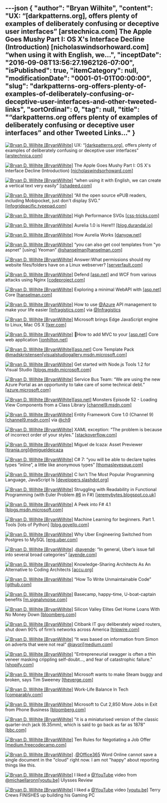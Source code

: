 ---json
{
  "author": "Bryan Wilhite",
  "content": "UX: “[darkpatterns.org], offers plenty of examples of  deliberately confusing or deceptive user interfaces” [arstechnica.com] The Apple Goes Mushy Part I: OS X's Interface Decline (Introduction) [nicholaswindsorhoward.com] “when using it with English, we...",
  "inceptDate": "2016-09-08T13:56:27.1962126-07:00",
  "isPublished": true,
  "itemCategory": null,
  "modificationDate": "0001-01-01T00:00:00",
  "slug": "darkpatterns-org-offers-plenty-of-examples-of-deliberately-confusing-or-deceptive-user-interfaces-and-other-tweeted-links",
  "sortOrdinal": 0,
  "tag": null,
  "title": "“darkpatterns.org offers plenty of examples of  deliberately confusing or deceptive user interfaces” and other Tweeted Links…"
}
---

[<img alt="Bryan D. Wilhite [BryanWilhite]" src="https://songhay.blob.core.windows.net/shared-social-twitter/BryanWilhite.jpeg">](http://t.co/UNdqV0Z1zz "Bryan D. Wilhite [BryanWilhite]") UX: “[[darkpatterns.org]](http://darkpatterns.org), offers plenty of examples of deliberately confusing or deceptive user interfaces” [[arstechnica.com]](http://arstechnica.com/security/2016/07/dark-patterns-are-designed-to-trick-you-and-theyre-all-over-the-web/)

[<img alt="Bryan D. Wilhite [BryanWilhite]" src="https://songhay.blob.core.windows.net/shared-social-twitter/BryanWilhite.jpeg">](http://t.co/UNdqV0Z1zz "Bryan D. Wilhite [BryanWilhite]") The Apple Goes Mushy Part I: OS X's Interface Decline (Introduction) [[nicholaswindsorhoward.com]](http://www.nicholaswindsorhoward.com/blog-directory/2016/7/20/the-apple-goes-mushy-part-i)

[<img alt="Bryan D. Wilhite [BryanWilhite]" src="https://songhay.blob.core.windows.net/shared-social-twitter/BryanWilhite.jpeg">](http://t.co/UNdqV0Z1zz "Bryan D. Wilhite [BryanWilhite]") “when using it with English, we can create a vertical text very easily” [[ishadeed.com]](https://ishadeed.com/article/css-writing-mode/)

[<img alt="Bryan D. Wilhite [BryanWilhite]" src="https://songhay.blob.core.windows.net/shared-social-twitter/BryanWilhite.jpeg">](http://t.co/UNdqV0Z1zz "Bryan D. Wilhite [BryanWilhite]") “All the open source ePUB readers, including Mobipocket, just don't display SVG.” [[infogridpacific.typepad.com]](http://infogridpacific.typepad.com/using_epub/2008/12/epub-svg.html)

[<img alt="Bryan D. Wilhite [BryanWilhite]" src="https://songhay.blob.core.windows.net/shared-social-twitter/BryanWilhite.jpeg">](http://t.co/UNdqV0Z1zz "Bryan D. Wilhite [BryanWilhite]") High Performance SVGs [[css-tricks.com]](https://css-tricks.com/high-performance-svgs/)

[<img alt="Bryan D. Wilhite [BryanWilhite]" src="https://songhay.blob.core.windows.net/shared-social-twitter/BryanWilhite.jpeg">](http://t.co/UNdqV0Z1zz "Bryan D. Wilhite [BryanWilhite]") Aurelia 1.0 is Here!!! [[blog.durandal.io]](http://blog.durandal.io/2016/07/27/aurelia-1-0-is-here/)

[<img alt="Bryan D. Wilhite [BryanWilhite]" src="https://songhay.blob.core.windows.net/shared-social-twitter/BryanWilhite.jpeg">](http://t.co/UNdqV0Z1zz "Bryan D. Wilhite [BryanWilhite]") How Aurelia Works [[danyow.net]](https://www.danyow.net/how-aurelia-works/)

[<img alt="Bryan D. Wilhite [BryanWilhite]" src="https://songhay.blob.core.windows.net/shared-social-twitter/BryanWilhite.jpeg">](http://t.co/UNdqV0Z1zz "Bryan D. Wilhite [BryanWilhite]") “you can also get cool templates from "yo aspnet" [using] Yeoman” [@shanselman](http://twitter.com/shanselman)[[hanselman.com]](http://www.hanselman.com/blog/ExploringAMinimalWebAPIWithASPNETCore.aspx)

[<img alt="Bryan D. Wilhite [BryanWilhite]" src="https://songhay.blob.core.windows.net/shared-social-twitter/BryanWilhite.jpeg">](http://t.co/UNdqV0Z1zz "Bryan D. Wilhite [BryanWilhite]") Answer:What permissions should my website files/folders have on a Linux webserver? [[serverfault.com]](http://serverfault.com/a/357109/20247?stw=2)

[<img alt="Bryan D. Wilhite [BryanWilhite]" src="https://songhay.blob.core.windows.net/shared-social-twitter/BryanWilhite.jpeg">](http://t.co/UNdqV0Z1zz "Bryan D. Wilhite [BryanWilhite]") Defend [[asp.net]](http://ASP.NET) and WCF from various attacks using Nginx [[codeproject.com]](http://www.codeproject.com/Articles/1115111/Defend-ASP-NET-and-WCF-from-various-attacks-using)

[<img alt="Bryan D. Wilhite [BryanWilhite]" src="https://songhay.blob.core.windows.net/shared-social-twitter/BryanWilhite.jpeg">](http://t.co/UNdqV0Z1zz "Bryan D. Wilhite [BryanWilhite]") Exploring a minimal WebAPI with [[asp.net]](http://ASP.NET) Core [[hanselman.com]](http://www.hanselman.com/blog/ExploringAMinimalWebAPIWithASPNETCore.aspx)

[<img alt="Bryan D. Wilhite [BryanWilhite]" src="https://songhay.blob.core.windows.net/shared-social-twitter/BryanWilhite.jpeg">](http://t.co/UNdqV0Z1zz "Bryan D. Wilhite [BryanWilhite]") How to use [@Azure](http://twitter.com/Azure) API management to make your life easier [[infragistics.com]](http://www.infragistics.com/community/blogs/devtoolsguy/archive/2015/11/16/azure-management-api.aspx#.V5pypNgnYYs.twitter) via [@Infragistics](http://twitter.com/Infragistics)

[<img alt="Bryan D. Wilhite [BryanWilhite]" src="https://songhay.blob.core.windows.net/shared-social-twitter/BryanWilhite.jpeg">](http://t.co/UNdqV0Z1zz "Bryan D. Wilhite [BryanWilhite]") Microsoft brings Edge JavaScript engine to Linux, Mac OS X [[lxer.com]](http://lxer.com/module/newswire/ext_link.php?rid=232204)

[<img alt="Bryan D. Wilhite [BryanWilhite]" src="https://songhay.blob.core.windows.net/shared-social-twitter/BryanWilhite.jpeg">](http://t.co/UNdqV0Z1zz "Bryan D. Wilhite [BryanWilhite]") How to add MVC to your [[asp.net]](http://ASP.NET) Core web application [[jonhilton.net]](https://jonhilton.net/2016/07/27/how-to-add-mvc-to-your-asp-net-core-web-application/)

[<img alt="Bryan D. Wilhite [BryanWilhite]" src="https://songhay.blob.core.windows.net/shared-social-twitter/BryanWilhite.jpeg">](http://t.co/UNdqV0Z1zz "Bryan D. Wilhite [BryanWilhite]")[[asp.net]](http://ASP.NET) Core Template Pack [@madskristensen](http://twitter.com/madskristensen)[[visualstudiogallery.msdn.microsoft.com]](https://visualstudiogallery.msdn.microsoft.com/31a3eab5-e62b-4030-9226-b5e4c9e1ffb5)

[<img alt="Bryan D. Wilhite [BryanWilhite]" src="https://songhay.blob.core.windows.net/shared-social-twitter/BryanWilhite.jpeg">](http://t.co/UNdqV0Z1zz "Bryan D. Wilhite [BryanWilhite]") Get started with Node.js Tools 1.2 for Visual Studio [[blogs.msdn.microsoft.com]](https://blogs.msdn.microsoft.com/visualstudio/2016/07/28/node-js-tools-1-2-visual-studio-2015/)

[<img alt="Bryan D. Wilhite [BryanWilhite]" src="https://songhay.blob.core.windows.net/shared-social-twitter/BryanWilhite.jpeg">](http://t.co/UNdqV0Z1zz "Bryan D. Wilhite [BryanWilhite]") Service Bus Team: “We are using the new Azure Portal as an opportunity to take care of some technical debt.” [[azure.microsoft.com]](https://azure.microsoft.com/en-us/blog/service-bus-and-the-new-azure-portal/)

[<img alt="Bryan D. Wilhite [BryanWilhite]" src="https://songhay.blob.core.windows.net/shared-social-twitter/BryanWilhite.jpeg">](http://t.co/UNdqV0Z1zz "Bryan D. Wilhite [BryanWilhite]")[[asp.net]](http://ASP.NET) Monsters Episode 52 - Loading View Components from a Class Library [[channel9.msdn.com]](https://channel9.msdn.com/Series/aspnetmonsters/ASPNET-Monsters-Episode-52-Loading-View-Components-from-a-Class-Library)

[<img alt="Bryan D. Wilhite [BryanWilhite]" src="https://songhay.blob.core.windows.net/shared-social-twitter/BryanWilhite.jpeg">](http://t.co/UNdqV0Z1zz "Bryan D. Wilhite [BryanWilhite]") Entity Framework Core 1.0 (Channel 9) [[channel9.msdn.com]](https://channel9.msdn.com/Events/UKDX/The-Microsoft-Web-Platform-Day/Entity-Framework-Core-10) via [@ch9](http://twitter.com/ch9)

[<img alt="Bryan D. Wilhite [BryanWilhite]" src="https://songhay.blob.core.windows.net/shared-social-twitter/BryanWilhite.jpeg">](http://t.co/UNdqV0Z1zz "Bryan D. Wilhite [BryanWilhite]") XAML exception: “The problem is because of incorrect order of your styles.” [[stackoverflow.com]](http://stackoverflow.com/a/16837900/22944?stw=2)

[<img alt="Bryan D. Wilhite [BryanWilhite]" src="https://songhay.blob.core.windows.net/shared-social-twitter/BryanWilhite.jpeg">](http://t.co/UNdqV0Z1zz "Bryan D. Wilhite [BryanWilhite]") Miguel de Icaza: Asset Previewer [[tirania.org]](http://tirania.org/blog/archive/2016/Jul-28.html)[@migueldeicaza](http://twitter.com/migueldeicaza)

[<img alt="Bryan D. Wilhite [BryanWilhite]" src="https://songhay.blob.core.windows.net/shared-social-twitter/BryanWilhite.jpeg">](http://t.co/UNdqV0Z1zz "Bryan D. Wilhite [BryanWilhite]") C# 7: “you will be able to declare tuples types “inline”, a little like anonymous types” [[thomaslevesque.com]](http://www.thomaslevesque.com/2016/07/25/tuples-in-c-7/)

[<img alt="Bryan D. Wilhite [BryanWilhite]" src="https://songhay.blob.core.windows.net/shared-social-twitter/BryanWilhite.jpeg">](http://t.co/UNdqV0Z1zz "Bryan D. Wilhite [BryanWilhite]") C Isn't The Most Popular Programming Language, JavaScript Is [[developers.slashdot.org]](https://developers.slashdot.org/story/16/07/31/1530259/c-isnt-the-most-popular-programming-language-javascript-is?utm_source=feedly1.0mainlinkanon&utm_medium=feed)

[<img alt="Bryan D. Wilhite [BryanWilhite]" src="https://songhay.blob.core.windows.net/shared-social-twitter/BryanWilhite.jpeg">](http://t.co/UNdqV0Z1zz "Bryan D. Wilhite [BryanWilhite]") Struggling with Readability in Functional Programming (with Euler Problem [#6](http://twitter.com/search?q=%236) in F#) [[jeremybytes.blogspot.co.uk]](https://jeremybytes.blogspot.co.uk/2016/07/struggling-with-readability-in.html)

[<img alt="Bryan D. Wilhite [BryanWilhite]" src="https://songhay.blob.core.windows.net/shared-social-twitter/BryanWilhite.jpeg">](http://t.co/UNdqV0Z1zz "Bryan D. Wilhite [BryanWilhite]") A Peek into F# 4.1 [[blogs.msdn.microsoft.com]](https://blogs.msdn.microsoft.com/dotnet/2016/07/25/a-peek-into-f-4-1/)

[<img alt="Bryan D. Wilhite [BryanWilhite]" src="https://songhay.blob.core.windows.net/shared-social-twitter/BryanWilhite.jpeg">](http://t.co/UNdqV0Z1zz "Bryan D. Wilhite [BryanWilhite]") Machine Learning for beginners. Part 1. Tools [lots of Python] [[blog.goyello.com]](http://blog.goyello.com/2016/07/26/machine-learning-for-beginners-part-1-tools/)

[<img alt="Bryan D. Wilhite [BryanWilhite]" src="https://songhay.blob.core.windows.net/shared-social-twitter/BryanWilhite.jpeg">](http://t.co/UNdqV0Z1zz "Bryan D. Wilhite [BryanWilhite]") Why Uber Engineering Switched from Postgres to MySQL [[eng.uber.com]](https://eng.uber.com/mysql-migration/)

[<img alt="Bryan D. Wilhite [BryanWilhite]" src="https://songhay.blob.core.windows.net/shared-social-twitter/BryanWilhite.jpeg">](http://t.co/UNdqV0Z1zz "Bryan D. Wilhite [BryanWilhite]") .[@ayende](http://twitter.com/ayende): “In general, Uber’s issue fall into several broad categories” [[ayende.com]](https://ayende.com/blog/175137/re-why-uber-engineering-switched-from-postgres-to-mysql?Key=eadf3cbb-4f6b-4df7-9912-5f382e7ea101)

[<img alt="Bryan D. Wilhite [BryanWilhite]" src="https://songhay.blob.core.windows.net/shared-social-twitter/BryanWilhite.jpeg">](http://t.co/UNdqV0Z1zz "Bryan D. Wilhite [BryanWilhite]") Knowledge-Sharing Architects As An Alternative to Coding Architects [[accu.org]](https://accu.org/index.php/journals/2222)

[<img alt="Bryan D. Wilhite [BryanWilhite]" src="https://songhay.blob.core.windows.net/shared-social-twitter/BryanWilhite.jpeg">](http://t.co/UNdqV0Z1zz "Bryan D. Wilhite [BryanWilhite]") “How To Write Unmaintainable Code” [[github.com]](https://github.com/Droogans/unmaintainable-code)

[<img alt="Bryan D. Wilhite [BryanWilhite]" src="https://songhay.blob.core.windows.net/shared-social-twitter/BryanWilhite.jpeg">](http://t.co/UNdqV0Z1zz "Bryan D. Wilhite [BryanWilhite]") Basecamp, happy-time, U-boat-captain benefits [[m.signalvnoise.com]](https://m.signalvnoise.com/employee-benefits-at-basecamp-d2d46fd06c58)

[<img alt="Bryan D. Wilhite [BryanWilhite]" src="https://songhay.blob.core.windows.net/shared-social-twitter/BryanWilhite.jpeg">](http://t.co/UNdqV0Z1zz "Bryan D. Wilhite [BryanWilhite]") Silicon Valley Elites Get Home Loans With No Money Down [[bloomberg.com]](http://www.bloomberg.com/news/articles/2016-07-27/zero-down-on-a-2-million-house-is-no-problem-in-silicon-valley)

[<img alt="Bryan D. Wilhite [BryanWilhite]" src="https://songhay.blob.core.windows.net/shared-social-twitter/BryanWilhite.jpeg">](http://t.co/UNdqV0Z1zz "Bryan D. Wilhite [BryanWilhite]") Citibank IT guy deliberately wiped routers, shut down 90% of firm’s networks across America [[tripwire.com]](http://www.tripwire.com/state-of-security/featured/citibank-it-guy-deliberately-wiped-routers-shut-down-90-of-firms-networks-across-america/)

[<img alt="Bryan D. Wilhite [BryanWilhite]" src="https://songhay.blob.core.windows.net/shared-social-twitter/BryanWilhite.jpeg">](http://t.co/UNdqV0Z1zz "Bryan D. Wilhite [BryanWilhite]") “It was based on information from Simon on adverts that were not real” [@iayori](http://twitter.com/iayori)[[medium.com]](https://medium.com/@Kev_Reframed/losing-our-business-we-didnt-see-it-coming-ab08bf839882)

[<img alt="Bryan D. Wilhite [BryanWilhite]" src="https://songhay.blob.core.windows.net/shared-social-twitter/BryanWilhite.jpeg">](http://t.co/UNdqV0Z1zz "Bryan D. Wilhite [BryanWilhite]") "Entrepreneurial swagger is often a thin veneer masking crippling self-doubt..., and fear of catastrophic failure." [[shopify.com]](https://www.shopify.com/enterprise/the-dark-side-of-entrepreneurship-that-nobody-wants-to-talk-about)

[<img alt="Bryan D. Wilhite [BryanWilhite]" src="https://songhay.blob.core.windows.net/shared-social-twitter/BryanWilhite.jpeg">](http://t.co/UNdqV0Z1zz "Bryan D. Wilhite [BryanWilhite]") Microsoft wants to make Steam buggy and broken, says Tim Sweeney [[theverge.com]](http://www.theverge.com/2016/7/27/12294708/tim-sweeney-microsoft-windows-10-uwp-steam)

[<img alt="Bryan D. Wilhite [BryanWilhite]" src="https://songhay.blob.core.windows.net/shared-social-twitter/BryanWilhite.jpeg">](http://t.co/UNdqV0Z1zz "Bryan D. Wilhite [BryanWilhite]") Work-Life Balance In Tech [[comparably.com]](https://www.comparably.com/blog/work-life-balance-in-tech/)

[<img alt="Bryan D. Wilhite [BryanWilhite]" src="https://songhay.blob.core.windows.net/shared-social-twitter/BryanWilhite.jpeg">](http://t.co/UNdqV0Z1zz "Bryan D. Wilhite [BryanWilhite]") Microsoft to Cut 2,850 More Jobs in Exit from Phone Business [[bloomberg.com]](http://www.bloomberg.com/news/articles/2016-07-28/microsoft-to-cut-2-850-more-jobs-in-exit-from-phone-business)

[<img alt="Bryan D. Wilhite [BryanWilhite]" src="https://songhay.blob.core.windows.net/shared-social-twitter/BryanWilhite.jpeg">](http://t.co/UNdqV0Z1zz "Bryan D. Wilhite [BryanWilhite]") "it is a miniaturised version of the classic quarter-inch jack (6.35mm), which is said to go back as far as 1878" [[bbc.com]](http://www.bbc.com/news/magazine-35253398)

[<img alt="Bryan D. Wilhite [BryanWilhite]" src="https://songhay.blob.core.windows.net/shared-social-twitter/BryanWilhite.jpeg">](http://t.co/UNdqV0Z1zz "Bryan D. Wilhite [BryanWilhite]") Ten Rules for Negotiating a Job Offer [[medium.freecodecamp.com]](https://medium.freecodecamp.com/ten-rules-for-negotiating-a-job-offer-ee17cccbdab6)

[<img alt="Bryan D. Wilhite [BryanWilhite]" src="https://songhay.blob.core.windows.net/shared-social-twitter/BryanWilhite.jpeg">](http://t.co/UNdqV0Z1zz "Bryan D. Wilhite [BryanWilhite]") .[@Office365](http://twitter.com/Office365) Word Online cannot save a single document in the "cloud" right now. I am not "happy" about reporting things like this. 

[<img alt="Bryan D. Wilhite [BryanWilhite]" src="https://songhay.blob.core.windows.net/shared-social-twitter/BryanWilhite.jpeg">](http://t.co/UNdqV0Z1zz "Bryan D. Wilhite [BryanWilhite]") I liked a [@YouTube](http://twitter.com/YouTube) video from [@michaellaronn](http://twitter.com/michaellaronn)[[youtu.be]](http://youtu.be/uwC3bnCL9B8?a) Ulysses Review 

[<img alt="Bryan D. Wilhite [BryanWilhite]" src="https://songhay.blob.core.windows.net/shared-social-twitter/BryanWilhite.jpeg">](http://t.co/UNdqV0Z1zz "Bryan D. Wilhite [BryanWilhite]") I liked a [@YouTube](http://twitter.com/YouTube) video [[youtu.be]](http://youtu.be/0YtX3zW_eKk?a) Terry Crews FINISHES up building his Gaming PC
